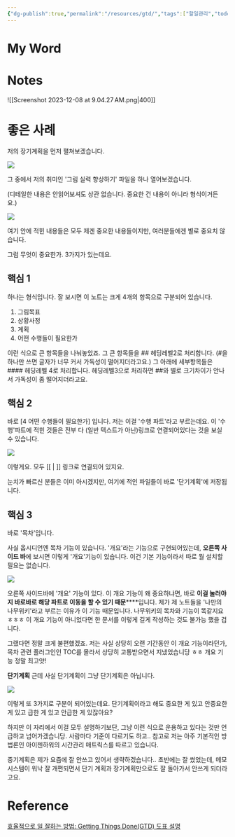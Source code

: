 ```yaml
---
{"dg-publish":true,"permalink":"/resources/gtd/","tags":["할일관리","todo"]}
---
```



# My Word

# Notes

![[Screenshot 2023-12-08 at 9.04.27 AM.png\|400]]

# 좋은 사례

저의 장기계획을 먼저 펼쳐보겠습니다.

![](https://cafeptthumb-phinf.pstatic.net/MjAyMzEyMzBfNTkg/MDAxNzAzODY3NTczNTM5.ILEXTtC44K5AICSD1GWl9j_F4O8wfk7U4yj7jDF8MHgg.eAe5vGVRRcxJbLaa6IllsoK9FBnyC_L2oMEzzqzK_Cgg.PNG/image.png?type=w1600)

그 중에서 저의 취미인 '그림 실력 향상하기' 파일을 하나 열어보겠습니다.

(디테일한 내용은 안읽어보셔도 상관 없습니다. 중요한 건 내용이 아니라 형식이거든요.)

![](https://cafeptthumb-phinf.pstatic.net/MjAyMzEyMzBfODgg/MDAxNzAzODY3NjY3NzE5.EZsGYAyBK-kbDO5MLP2cPIUqyXBG6wUYK16VZVIi69Ug.GrDoHKoolsPj2qmCFofU8RSIqc6sfINnAgisRiQEUq8g.PNG/image.png?type=w1600)

여기 안에 적힌 내용들은 모두 제겐 중요한 내용들이지만, 여러분들에겐 별로 중요치 않습니다.

그럼 무엇이 중요한가. 3가지가 있는데요.

## **핵심 1**

하나는 형식입니다.​
잘 보시면 이 노트는 크게 4개의 항목으로 구분되어 있습니다.

1. 그림목표
2. 상황사정
3. 계획
4. 어떤 수행들이 필요한가

이런 식으로 큰 항목들을 나눠놓았죠.
그 큰 항목들을 ## 헤딩레벨2로 처리합니다.
(#을 하나만 쓰면 글자가 너무 커서 가독성이 떨어지더라고요.)
그 아래에 세부항목들은 #### 헤딩레벨 4로 처리합니다.
헤딩레벨3으로 처리하면 ##와 별로 크기차이가 안나서 가독성이 좀 떨어지더라고요.
​

## **핵심 2**

바로 [4 어떤 수행들이 필요한가] 입니다.
저는 이걸 '수행 파트'라고 부르는데요.
이 '수행'파트에 적힌 것들은 전부 다 (일반 텍스트가 아닌)링크로 연결되어있다는 것을 보실 수 있습니다.

![](https://cafeptthumb-phinf.pstatic.net/MjAyMzEyMzBfMTI0/MDAxNzAzODY5MjM0MzUz.O5kaCyS9bt_qZ8ZAUb4FLNPipqDp2nCJ6KuUlRzUpIQg.R-ntHjcN1njZg9wyDISS6sguAR9OKAT3REy431VlvW4g.PNG/image.png?type=w1600)

이렇게요. 모두 [[ \| ]] 링크로 연결되어 있지요.

눈치가 빠르신 분들은 이미 아시겠지만, 여기에 적인 파일들이 바로 '단기계획'에 저장됩니다.

## **핵심 3**

바로 '목차'입니다.

사실 옵시디언엔 목차 기능이 있습니다.
'개요'라는 기능으로 구현되어있는데, **오른쪽 사이드 바**에 보시면 이렇게 '개요'기능이 있습니다.
이건 기본 기능이라서 따로 뭘 설치할 필요는 없습니다.

![](https://cafeptthumb-phinf.pstatic.net/MjAyMzEyMzBfMzcg/MDAxNzAzODY5MzMwMzgy.cNZoieNGyMVzTOzCJlGizopLO7mxd6t-zvSJG8RyY3Ag.u95gI0RK18Xvz95ePKTK4tU5SjIt26k0tHXQCcGDV60g.PNG/image.png?type=w1600)

오른쪽 사이드바에 '개요' 기능이 있다.
이 개요 기능이 왜 중요하냐면, 바로 **이걸 눌러야지 바로바로 해당 파트로 이동을 할 수 있기 때문****​**입니다.
제가 제 노트들을 '나만의 나무위키'라고 부르는 이유가 이 기능 때문입니다.
나무위키의 목차와 기능이 똑같지요 ㅎㅎㅎ
이 개요 기능이 아니었다면 한 문서를 이렇게 길게 작성하는 것도 불가능 했을 겁니다.

그랬다면 정말 크게 불편했겠죠.
저는 사실 상당히 오랜 기간동안 이 개요 기능이라던가, 목차 관련 플러그인인 TOC를 몰라서
상당히 고통받으면서 지냈었습니당 ㅎㅎ
개요 기능 정말 최고얏!

**단기계획**
근데 사실 단기계획이 그냥 단기계획은 아닙니다.

![](https://cafeptthumb-phinf.pstatic.net/MjAyMzEyMzBfMjkz/MDAxNzAzODcyOTQ0Mjc2.xWQckWHSaHKIXyAyG-uc5VWCws0Gl7xQ51HptbQQ1Pkg.As7n9jwjRf2LX3otwFPhQlQc8ye336i89R4zrLHBVPYg.PNG/image.png?type=w1600)

이렇게 또 3가지로 구분이 되어있는데요.
단기계획이라고 해도 중요한 게 있고 안중요한 게 있고
급한 게 있고 안급한 게 있잖아요?

하지만 이 자리에서 이걸 모두 설명하기보단, 그냥 이런 식으로 운용하고 있다는 것만 언급하고 넘어가겠습니당.
사람마다 기준이 다르기도 하고..
참고로 저는 아주 기본적인 방법론인 아이젠하워의 시간관리 매트릭스를 따르고 있습니다.

중기계획은 제가 요즘에 잘 안쓰고 있어서 생략하겠습니다..
초반에는 잘 썼었는데, 메모 시스템이 워낙 잘 개편되면서 단기 계획과 장기계획만으로도 잘 돌아가서 안쓰게 되더라고요.

# Reference

[효율적으로 일 잘하는 방법: Getting Things Done(GTD) 도표 설명](https://m.blog.naver.com/hasajon/220648576335)
